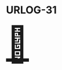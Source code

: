 # URLOG-31

<!-- Hei, Neno! Jeg lagde en ny markdown-mal som jeg håper passer bedre for URLOG. —Teodor -->

<a href="https://temper.one/" style="font-size: 10vw; text-align:center;" target="_blank"><div>🚪</div></a>